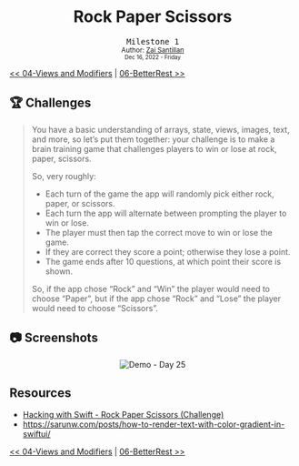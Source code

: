 <div align="center">
  <h1>Rock Paper Scissors</h1>
  <samp>Milestone 1</samp>
  <br/>

  <sub>
    Author: <a href="https://github.com/plskz" target="_blank">Zai Santillan</a>
    <br>
    <small>Dec 16, 2022 - Friday</small>
  </sub>
</div>

[<< 04-Views and Modifiers](../04-Views%20and%20Modifiers/) | [06-BetterRest >>](../06-BetterRest/)

## 🏆 Challenges

> You have a basic understanding of arrays, state, views, images, text, and more, so let’s put them together: your challenge is to make a brain training game that challenges players to win or lose at rock, paper, scissors.
>
> So, very roughly:
>
> - Each turn of the game the app will randomly pick either rock, paper, or scissors.
> - Each turn the app will alternate between prompting the player to win or lose.
> - The player must then tap the correct move to win or lose the game.
> - If they are correct they score a point; otherwise they lose a point.
> - The game ends after 10 questions, at which point their score is shown.
>
> So, if the app chose “Rock” and “Win” the player would need to choose “Paper”, but if the app chose “Rock” and “Lose” the player would need to choose “Scissors”.

## 📷 Screenshots

<div align="center">

![Demo - Day 25](./_Screenshots/RockPaperScissors.gif)

</div>

## Resources

- [Hacking with Swift - Rock Paper Scissors (Challenge)](https://www.hackingwithswift.com/guide/ios-swiftui/2/3/challenge)
- https://sarunw.com/posts/how-to-render-text-with-color-gradient-in-swiftui/

[<< 04-Views and Modifiers](../04-Views%20and%20Modifiers/) | [06-BetterRest >>](../06-BetterRest/)
